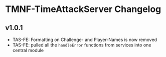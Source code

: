 # TMNF-TimeAttackServer Changelog 

## v1.0.1

  * TAS-FE: Formatting on Challenge- and Player-Names is now removed
  * TAS-FE: pulled all the `handleError` functions from services into one central module